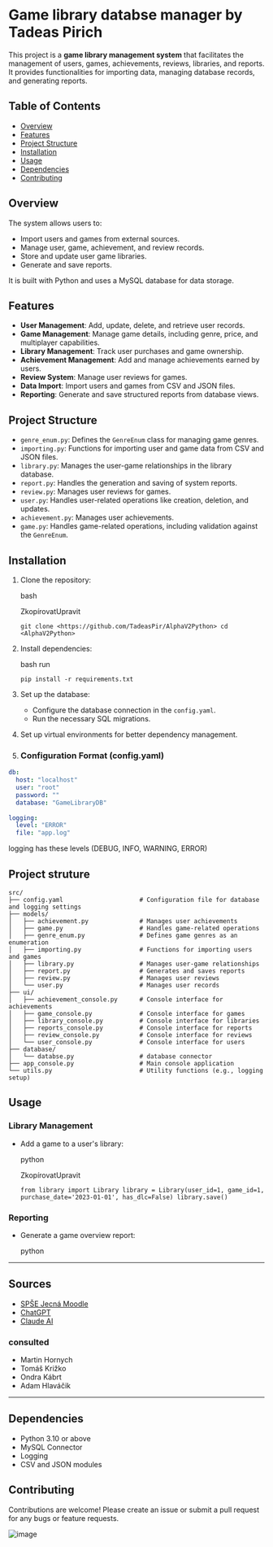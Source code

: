 
# Game library databse manager by Tadeas Pirich

This project is a **game library management system** that facilitates the management of users, games, achievements, reviews, libraries, and reports. It provides functionalities for importing data, managing database records, and generating reports.

## Table of Contents

-   [Overview](#overview)
-   [Features](#features)
-   [Project Structure](#project-structure)
-   [Installation](#installation)
-   [Usage](#usage)
-   [Dependencies](#dependencies)
-   [Contributing](#contributing)

## Overview

The system allows users to:

-   Import users and games from external sources.
-   Manage user, game, achievement, and review records.
-   Store and update user game libraries.
-   Generate and save reports.

It is built with Python and uses a MySQL database for data storage.

## Features

-   **User Management**: Add, update, delete, and retrieve user records.
-   **Game Management**: Manage game details, including genre, price, and multiplayer capabilities.
-   **Library Management**: Track user purchases and game ownership.
-   **Achievement Management**: Add and manage achievements earned by users.
-   **Review System**: Manage user reviews for games.
-   **Data Import**: Import users and games from CSV and JSON files.
-   **Reporting**: Generate and save structured reports from database views.

## Project Structure

-   `genre_enum.py`: Defines the `GenreEnum` class for managing game genres.
-   `importing.py`: Functions for importing user and game data from CSV and JSON files.
-   `library.py`: Manages the user-game relationships in the library database.
-   `report.py`: Handles the generation and saving of system reports.
-   `review.py`: Manages user reviews for games.
-   `user.py`: Handles user-related operations like creation, deletion, and updates.
-   `achievement.py`: Manages user achievements.
-   `game.py`: Handles game-related operations, including validation against the `GenreEnum`.

## Installation

1.  Clone the repository:
    
    bash
    
    ZkopírovatUpravit
    
    `git clone <https://github.com/TadeasPir/AlphaV2Python>
   cd <AlphaV2Python>` 
    
2.  Install dependencies:
    
    bash  run
    
    `pip install -r requirements.txt` 
    
3.  Set up the database:
    
    -   Configure the database connection in the `config.yaml`.
    -   Run the necessary SQL migrations.
    
4.  Set up virtual environments for better dependency management.
5. 
    ### Configuration Format (config.yaml)
```yaml
db:  
  host: "localhost"  
  user: "root"  
  password: ""  
  database: "GameLibraryDB"  
  
logging:  
  level: "ERROR"  
  file: "app.log"
```
logging has these levels (DEBUG, INFO, WARNING, ERROR)
## Project struture 
```plaintext
src/
├── config.yaml                     # Configuration file for database and logging settings
├── models/
│   ├── achievement.py              # Manages user achievements
│   ├── game.py                     # Handles game-related operations
│   ├── genre_enum.py               # Defines game genres as an enumeration
│   ├── importing.py                # Functions for importing users and games
│   ├── library.py                  # Manages user-game relationships
│   ├── report.py                   # Generates and saves reports
│   ├── review.py                   # Manages user reviews
│   └── user.py                     # Manages user records
├── ui/
│   ├── achievement_console.py      # Console interface for achievements
│   ├── game_console.py             # Console interface for games
│   ├── library_console.py          # Console interface for libraries
│   ├── reports_console.py          # Console interface for reports
│   ├── review_console.py           # Console interface for reviews
│   └── user_console.py             # Console interface for users
├── database/
│   └── databse.py                  # database connector
├── app_console.py                  # Main console application
└── utils.py                        # Utility functions (e.g., logging setup)
```
    

## Usage



### Library Management

-   Add a game to a user's library:
    
    python
    
    ZkopírovatUpravit
    
    `from library import Library
    library = Library(user_id=1, game_id=1, purchase_date='2023-01-01', has_dlc=False)
    library.save()` 
    

### Reporting

-   Generate a game overview report:
    
    python
    
    

    
---

## Sources

- [SPŠE Jecná Moodle](https://moodle.spsejecna.cz/mod/page/view.php?id=1940)
- [ChatGPT](https://chatgpt.com/)
- [Claude AI](https://claude.ai/)
### consulted
- Martin Hornych 
- Tomáš Križko 
- Ondra Kábrt
- Adam Hlaváčik

---
## Dependencies

-   Python 3.10 or above
-   MySQL Connector
-   Logging
-   CSV and JSON modules

## Contributing

Contributions are welcome! Please create an issue or submit a pull request for any bugs or feature requests.


![image](https://github.com/user-attachments/assets/0ea0e513-2318-4797-bc5c-30448621c6bf)
